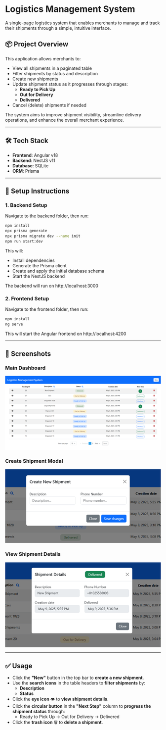 # Logistics Management System

A single-page logistics system that enables merchants to manage and track their shipments through a simple, intuitive interface.

## 📦 Project Overview

This application allows merchants to:

- View all shipments in a paginated table
- Filter shipments by status and description
- Create new shipments
- Update shipment status as it progresses through stages:
  - **Ready to Pick Up**
  - **Out for Delivery**
  - **Delivered**
- Cancel (delete) shipments if needed

The system aims to improve shipment visibility, streamline delivery operations, and enhance the overall merchant experience.

---

## 🛠 Tech Stack

- **Frontend**: Angular v18
- **Backend**: NestJS v11
- **Database**: SQLite
- **ORM**: Prisma

---

## 🚀 Setup Instructions

### 1. Backend Setup

Navigate to the backend folder, then run:

```bash
npm install
npx prisma generate
npx prisma migrate dev --name init
npm run start:dev
```

This will:
- Install dependencies
- Generate the Prisma client
- Create and apply the initial database schema
- Start the NestJS backend

The backend will run on http://localhost:3000

### 2. Frontend Setup
Navigate to the frontend folder, then run:

```bash
npm install
ng serve
```
This will start the Angular frontend on http://localhost:4200

---

## 📸 Screenshots

### Main Dashboard
![Dashboard Screenshot](assets/dashboard.png)

### Create Shipment Modal
![New Shipment Modal](assets/new-shipment.png)

### View Shipment Details
![Shipment Details](assets/shipment-details.png)

---

## ✅ Usage

- Click the **"New"** button in the top bar to **create a new shipment**.
- Use the **search icons** in the table headers to **filter shipments** by:
  - **Description**
  - **Status**
- Click the **eye icon** 👁️ to **view shipment details**.
- Click the **circular button** in the **"Next Step"** column to **progress the shipment status** through:
  - Ready to Pick Up → Out for Delivery → Delivered
- Click the **trash icon** 🗑️ to **delete a shipment**.

